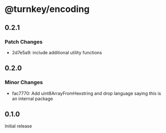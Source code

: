 # @turnkey/encoding

## 0.2.1

### Patch Changes

- 2d7e5a9: include additional utility functions

## 0.2.0

### Minor Changes

- fac7770: Add uint8ArrayFromHexstring and drop language saying this is an internal package

## 0.1.0

Initial release
